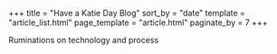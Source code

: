 +++
title = "Have a Katie Day Blog"
sort_by = "date"
template = "article_list.html"
page_template = "article.html"
paginate_by = 7
+++

Ruminations on technology and process
